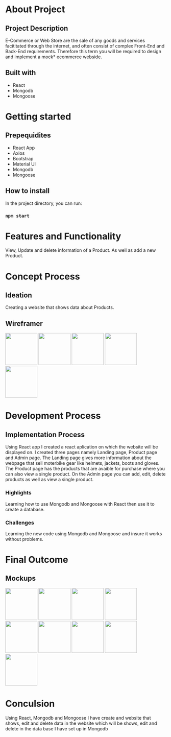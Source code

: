 # About Project
## Project Description
E-Commerce or Web Store are the sale of any goods and services facititated through the internet, and often consist of complex Front-End and Back-End requirements. Therefore this term you will be required to design and implement a mock* ecommerce webside.

## Built with
* React
* Mongodb
* Mongoose

# Getting started
## Prepequidites
* React App
* Axios 
* Bootstrap
* Material UI 
* Mongodb
* Mongoose
  
## How to install
In the project directory, you can run:
### `npm start`

# Features and Functionality
View, Update and delete information of a Product. As well as add a new Product. 

# Concept Process
## Ideation
Creating a website that shows data about Products.
## Wireframer
<!-- Images-->
<img src="" width="100">
<img src="" width="100">
<img src="" width="100">
<img src="" width="100">
<img src="" width="100">

# Development Process
## Implementation Process
Using React app I created a react aplication on which the website will be displayed on. I created three pages namely Landing page, Product page and Admin page. The Landing page gives more information about the webpage that sell moterbike gear like helmets, jackets, boots and gloves. The Product page has the products that are avaible for purchase where you can also view a single product. On the Admin page you can add, edit, delete products as well as view a single product.

### Highlights
Learning how to use Mongodb and Mongoose with React then use it to create a database.

### Challenges
Learning the new code using Mongodb and Mongoose and insure it works without problems.

# Final Outcome
## Mockups
<!-- Images-->
<img src="" width="100">
<img src="" width="100">
<img src="" width="100">
<img src="" width="100">
<img src="" width="100">
<img src="" width="100">
<img src="" width="100">
<img src="" width="100">
<img src="" width="100">

<!-- Demo video is in the folder named demo_video-->

# Conculsion
Using React, Mongodb and Mongoose I have create and website that shows, edit and delete data in the website which will be shows, edit and delete in the data base I have set up in Mongodb 
